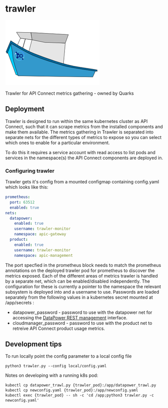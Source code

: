 # trawler

![Trawler Logo ](docs/trawler.png)


Trawler for API Connect metrics gathering - owned by Quarks

## Deployment

Trawler is designed to run within the same kubernetes cluster as API Connect, such that it can scrape metrics from the installed components and make them available. The metrics gathering in Trawler is separated into separate nets for the different types of metrics to expose so you can select which ones to enable for a particular environment.

To do this it requires a service account with read access to list pods and services in the namespace(s) the API Connect components are deployed in.


### Configuring trawler

Trawler gets it's config from a mounted configmap containing config.yaml which looks like this:

```yaml
prometheus:
  port: 63512 
  enabled: true
nets:
  datapower:
    enabled: true
    username: trawler-monitor
    namespace: apic-gateway
  product:
    enabled: true
    username: trawler-monitor
    namespace: apic-management
```

The port specfied in the prometheus block needs to match the prometheus annotations on the deployed trawler pod for prometheus to discover the metrics exposed.  Each of the different areas of metrics trawler is handled by a separate net, which can be enabled/disabled independently.  The configuration for these is currently a pointer to the namespace the relevant subsystem is deployed into and a username to use.  Passwords are loaded separately from the following values in a kubernetes secret mounted at /app/secrets :

 - datapower_password - password to use with the datapower net for accessing the [DataPower REST management]() interface. 
 - cloudmanager_password - password to use with the product net to retreive API Connect product usage metrics.




## Development tips

To run locally point the config parameter to a local config file

    python3 trawler.py --config local/config.yaml


Notes on developing with a running k8s pod:

    kubectl cp datapower_trawl.py {trawler_pod}:/app/datapower_trawl.py
    kubectl cp newconfig.yaml {trawler_pod}:/app/newconfig.yaml
    kubectl exec {trawler_pod} -- sh -c 'cd /app;python3 trawler.py -c newconfig.yaml'
